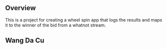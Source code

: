 ## Overview

This is a project for creating a wheel spin app that logs the results and maps it to the winner of the bid from a whatnot stream.

## Wang Da Cu

